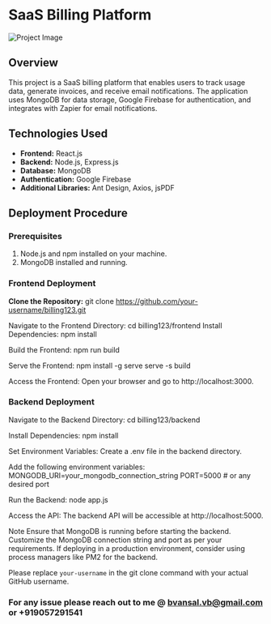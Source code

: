 # SaaS Billing Platform

![Project Image](https://drive.google.com/file/d/18TeR2IMH8TpI0XzBab4Mee8iGQgIHZh1/view?usp=drive_link)

## Overview

This project is a SaaS billing platform that enables users to track usage data, generate invoices, and receive email notifications. The application uses MongoDB for data storage, Google Firebase for authentication, and integrates with Zapier for email notifications.

## Technologies Used

- **Frontend:** React.js
- **Backend:** Node.js, Express.js
- **Database:** MongoDB
- **Authentication:** Google Firebase
- **Additional Libraries:** Ant Design, Axios, jsPDF

## Deployment Procedure

### Prerequisites

1. Node.js and npm installed on your machine.
2. MongoDB installed and running.

### Frontend Deployment

**Clone the Repository:**
git clone https://github.com/your-username/billing123.git

Navigate to the Frontend Directory:
cd billing123/frontend
Install Dependencies:
npm install

Build the Frontend:
npm run build

Serve the Frontend:
npm install -g serve
serve -s build

Access the Frontend:
Open your browser and go to http://localhost:3000.

### Backend Deployment
Navigate to the Backend Directory:
cd billing123/backend

Install Dependencies:
npm install

Set Environment Variables:
Create a .env file in the backend directory.

Add the following environment variables:
MONGODB_URI=your_mongodb_connection_string
PORT=5000 # or any desired port

Run the Backend:
node app.js

Access the API:
The backend API will be accessible at http://localhost:5000.

Note
Ensure that MongoDB is running before starting the backend.
Customize the MongoDB connection string and port as per your requirements.
If deploying in a production environment, consider using process managers like PM2 for the backend.

Please replace `your-username` in the git clone command with your actual GitHub username.



### For any issue please reach out to me @ bvansal.vb@gmail.com or +919057291541

